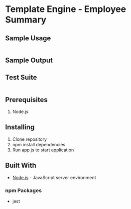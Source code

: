 # Template Engine - Employee Summary



## Sample Usage
![]()

## Sample Output

## Test Suite
![]()

## Prerequisites

1. Node.js

## Installing

1. Clone repository
2. npm install dependencies
3. Run app.js to start application

## Built With

- [Node.js](https://nodejs.org/en/) - JavaScript server environment

### npm Packages

- jest
